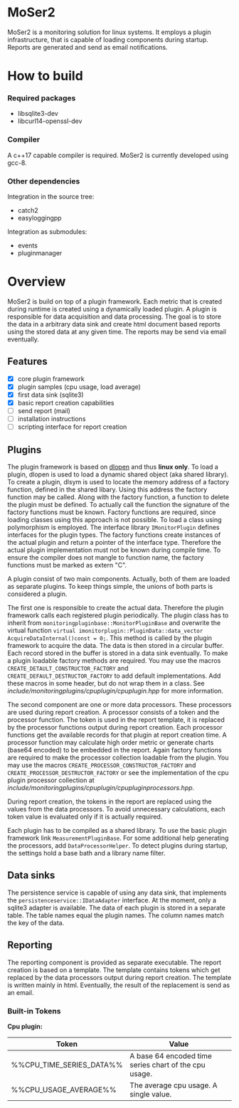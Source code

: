 # MoSer2

MoSer2 is a monitoring solution for linux systems.
It employs a plugin infrastructure, that is capable of loading components during startup.
Reports are generated and send as email notifications.

# How to build
### Required packages
- libsqlite3-dev
- libcurl14-openssl-dev

### Compiler
A c++17 capable compiler is required.
MoSer2 is currently developed using gcc-8.

### Other dependencies
Integration in the source tree:
- catch2
- easyloggingpp

Integration as submodules:
- events
- pluginmanager

# Overview
MoSer2 is build on top of a plugin framework. Each metric that is created during runtime is created using a dynamically loaded plugin. A plugin is responsible for data acquisition and data processing. The goal is to store the data in a arbitrary data sink and create html document based reports using the stored data at any given time. The reports may be send via email eventually.

## Features
- [x] core plugin framework
- [x] plugin samples (cpu usage, load average)
- [x] first data sink (sqlite3)
- [x] basic report creation capabilities
- [ ] send report (mail)
- [ ] installation instructions
- [ ] scripting interface for report creation

## Plugins
The plugin framework is based on [dlopen](http://man7.org/linux/man-pages/man3/dlopen.3.html) and thus **linux only**.
To load a plugin, dlopen is used to load a dynamic shared object (aka shared library). To create a plugin, dlsym is used to locate the memory address of a factory function, defined in the shared libary. Using this address the factory function may be called. Along with the factory function, a function to delete the plugin must be defined. To actually call the function the signature of the factory functions must be known.
Factory functions are required, since loading classes using this approach is not possible. To load a class using polymorphism is employed. The interface library `IMonitorPlugin` defines interfaces for the plugin types. The factory functions create instances of the actual plugin and return a pointer of the interface type. Therefore the actual plugin implementation must not be known during compile time.
To ensure the compiler does not mangle to function name, the factory functions must be marked as extern "C".

A plugin consist of two main components. Actually, both of them are loaded as separate plugins. To keep things simple, the unions of both parts is considered a plugin.

The first one is responsible to create the actual data. Therefore the plugin framework calls each registered plugin periodically. The plugin class has to inherit from `monitoringpluginbase::MonitorPluginBase` and overwrite the virtual function `virtual imonitorplugin::PluginData::data_vector AcquireDataInternal()const = 0;`. This method is called by the plugin framework to acquire the data. The data is then stored in a circular buffer. Each record stored in the buffer is stored in a data sink eventually. To make a plugin loadable factory methods are required. You may use the macros `CREATE_DETAULT_CONSTRUCTOR_FACTORY` and `CREATE_DEFAULT_DESTRUCTOR_FACTORY` to add default implementations. Add these macros in some header, but do not wrap them in a class. See _include/monitoringplugins/cpuplugin/cpuplugin.hpp_ for more information.

The second component are one or more data processors. These processors are used during report creation. A processor consists of a token and the processor function. The token is used in the report template, it is replaced by the processor functions output during report creation. Each processor functions get the available records for that plugin at report creation time. A processor function may calculate high order metric or generate charts (base64 encoded) to be embedded in the report. Again factory functions are required to make the processor collection loadable from the plugin. You may use the macros `CREATE_PROCESSOR_CONSTRUCTOR_FACTORY` and `CREATE_PROCESSOR_DESTRUCTOR_FACTORY` or see the implementation of the cpu plugin processor collection at _include/monitoringplugins/cpuplugin/cpupluginprocessors.hpp_.

During report creation, the tokens in the report are replaced using the values from the data processors. To avoid unnecessary calculations, each token value is evaluated only if it is actually required.

Each plugin has to be compiled as a shared library. To use the basic plugin framework link `MeasurementPluginBase`. For some additional help generating the processors, add `DataProcessorHelper`. To detect plugins during startup, the settings hold a base bath and a library name filter.

## Data sinks
The persistence service is capable of using any data sink, that implements the `persistenceservice::IDataAdapter` interface. At the moment, only a sqlite3 adapter is available. The data of each plugin is stored in a separate table. The table names equal the plugin names. The column names match the key of the data.

## Reporting
The reporting component is provided as separate executable. The report creation is based on a template. The template contains tokens which get replaced by the data processors output during report creation. The template is written mainly in html. Eventually, the result of the replacement is send as an email.

###  Built-in Tokens
**Cpu  plugin:**

|Token|Value|
|---|---|
|%%CPU_TIME_SERIES_DATA%%|A base 64 encoded time series chart of the cpu usage.|
|%%CPU_USAGE_AVERAGE%%|The average cpu usage. A single value.|

